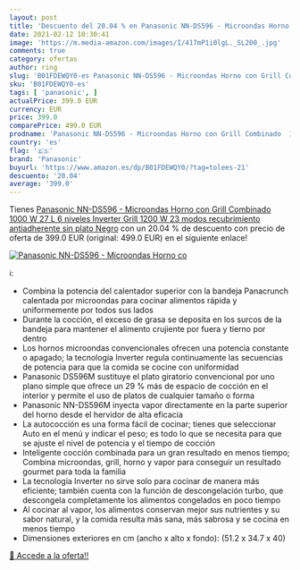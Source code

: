 ```yaml
---
layout: post
title: 'Descuento del 20.04 % en Panasonic NN-DS596 - Microondas Horno co'
date: 2021-02-12 10:30:41
image: 'https://m.media-amazon.com/images/I/417mP1i0lgL._SL200_.jpg'
comments: true
category: ofertas
author: ring
slug: 'B01FDEWQY0-es Panasonic NN-DS596 - Microondas Horno con Grill Combinado...'
sku: 'B01FDEWQY0-es'
tags: [ 'panasonic', ]
actualPrice: 399.0 EUR
currency: EUR
price: 399.0
comparePrice: 499.0 EUR
prodname: 'Panasonic NN-DS596 - Microondas Horno con Grill Combinado  1000 W  27 L  6 niveles  Inverter  Grill 1200 W  23 modos  recubrimiento antiadherente sin plato  Negro'
country: 'es'
flag: '🇪🇸'
brand: 'Panasonic'
buyurl: 'https://www.amazon.es/dp/B01FDEWQY0/?tag=tolees-21'
descuento: '20.04'
average: '399.0'
---
```


Tienes [Panasonic NN-DS596 - Microondas Horno con Grill Combinado  1000 W  27 L  6 niveles  Inverter  Grill 1200 W  23 modos  recubrimiento antiadherente sin plato  Negro](https://www.amazon.es/dp/B01FDEWQY0/?tag=tolees-21) con un 20.04 % de descuento con precio de oferta de 399.0 EUR (original: 499.0 EUR) en el siguiente enlace!

[![Panasonic NN-DS596 - Microondas Horno co](https://m.media-amazon.com/images/I/417mP1i0lgL._SL200_.jpg)](https://www.amazon.es/dp/B01FDEWQY0/?tag=tolees-21)

ℹ️:

- Combina la potencia del calentador superior con la bandeja Panacrunch calentada por microondas para cocinar alimentos rápida y uniformemente por todos sus lados
- Durante la cocción, el exceso de grasa se deposita en los surcos de la bandeja para mantener el alimento crujiente por fuera y tierno por dentro
- Los hornos microondas convencionales ofrecen una potencia constante o apagado; la tecnología Inverter regula continuamente las secuencias de potencia para que la comida se cocine con uniformidad
- Panasonic DS596M sustituye el plato giratorio convencional por uno plano simple que ofrece un 29 % más de espacio de cocción en el interior y permite el uso de platos de cualquier tamaño o forma
- Panasonic NN-DS596M inyecta vapor directamente en la parte superior del horno desde el hervidor de alta eficacia
- La autococción es una forma fácil de cocinar; tienes que seleccionar Auto en el menú y indicar el peso; es todo lo que se necesita para que se ajuste el nivel de potencia y el tiempo de cocción
- Inteligente cocción combinada para un gran resultado en menos tiempo; Combina microondas, grill, horno y vapor para conseguir un resultado gourmet para toda la familia
- La tecnología Inverter no sirve solo para cocinar de manera más eficiente; también cuenta con la función de descongelación turbo, que descongela completamente los alimentos congelados en poco tiempo
- Al cocinar al vapor, los alimentos conservan mejor sus nutrientes y su sabor natural, y la comida resulta más sana, más sabrosa y se cocina en menos tiempo
- Dimensiones exteriores en cm (ancho x alto x fondo): (51.2 x 34.7 x 40)

[🛒 Accede a la oferta!!](https://www.amazon.es/dp/B01FDEWQY0/?tag=tolees-21)
